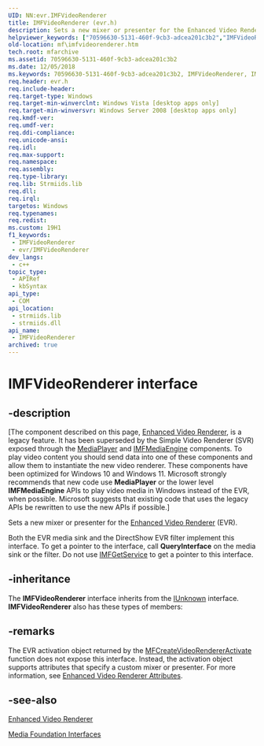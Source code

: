 ```yaml
---
UID: NN:evr.IMFVideoRenderer
title: IMFVideoRenderer (evr.h)
description: Sets a new mixer or presenter for the Enhanced Video Renderer (EVR).
helpviewer_keywords: ["70596630-5131-460f-9cb3-adcea201c3b2","IMFVideoRenderer","IMFVideoRenderer interface [Media Foundation]","IMFVideoRenderer interface [Media Foundation]","described","evr/IMFVideoRenderer","mf.imfvideorenderer"]
old-location: mf\imfvideorenderer.htm
tech.root: mfarchive
ms.assetid: 70596630-5131-460f-9cb3-adcea201c3b2
ms.date: 12/05/2018
ms.keywords: 70596630-5131-460f-9cb3-adcea201c3b2, IMFVideoRenderer, IMFVideoRenderer interface [Media Foundation], IMFVideoRenderer interface [Media Foundation],described, evr/IMFVideoRenderer, mf.imfvideorenderer
req.header: evr.h
req.include-header: 
req.target-type: Windows
req.target-min-winverclnt: Windows Vista [desktop apps only]
req.target-min-winversvr: Windows Server 2008 [desktop apps only]
req.kmdf-ver: 
req.umdf-ver: 
req.ddi-compliance: 
req.unicode-ansi: 
req.idl: 
req.max-support: 
req.namespace: 
req.assembly: 
req.type-library: 
req.lib: Strmiids.lib
req.dll: 
req.irql: 
targetos: Windows
req.typenames: 
req.redist: 
ms.custom: 19H1
f1_keywords:
 - IMFVideoRenderer
 - evr/IMFVideoRenderer
dev_langs:
 - c++
topic_type:
 - APIRef
 - kbSyntax
api_type:
 - COM
api_location:
 - strmiids.lib
 - strmiids.dll
api_name:
 - IMFVideoRenderer
archived: true
---
```


# IMFVideoRenderer interface


## -description

[The component described on this page, [Enhanced Video Renderer](/windows/win32/medfound/enhanced-video-renderer), is a legacy feature. It has been superseded by the Simple Video Renderer (SVR) exposed through the [MediaPlayer](/uwp/api/windows.media.playback.mediaplayer) and [IMFMediaEngine](/windows/win32/api/mfmediaengine/nn-mfmediaengine-imfmediaengine) components. To play video content you should send data into one of these components and allow them to instantiate the new video renderer.  These components have been optimized for Windows 10 and Windows 11. Microsoft strongly recommends that new code use **MediaPlayer** or the lower level **IMFMediaEngine** APIs to play video media in Windows instead of the EVR, when possible. Microsoft suggests that existing code that uses the legacy APIs be rewritten to use the new APIs if possible.]

Sets a new mixer or presenter for the <a href="/windows/desktop/medfound/enhanced-video-renderer">Enhanced Video Renderer</a> (EVR).

Both the EVR media sink and the DirectShow EVR filter implement this interface. To get a pointer to the interface, call <b>QueryInterface</b> on the media sink or the filter. Do not use <a href="/windows/desktop/api/mfidl/nn-mfidl-imfgetservice">IMFGetService</a> to get a pointer to this interface.

## -inheritance

The <b>IMFVideoRenderer</b> interface inherits from the <a href="/windows/desktop/api/unknwn/nn-unknwn-iunknown">IUnknown</a> interface. <b>IMFVideoRenderer</b> also has these types of members:

## -remarks

The EVR activation object returned by the <a href="/windows/desktop/api/mfidl/nf-mfidl-mfcreatevideorendereractivate">MFCreateVideoRendererActivate</a> function does not expose this interface. Instead, the activation object supports attributes that specify a custom mixer or presenter. For more information, see <a href="/windows/desktop/medfound/enhanced-video-renderer-attributes">Enhanced Video Renderer Attributes</a>.

## -see-also

<a href="/windows/desktop/medfound/enhanced-video-renderer">Enhanced Video Renderer</a>



<a href="/windows/desktop/medfound/media-foundation-interfaces">Media Foundation Interfaces</a>
